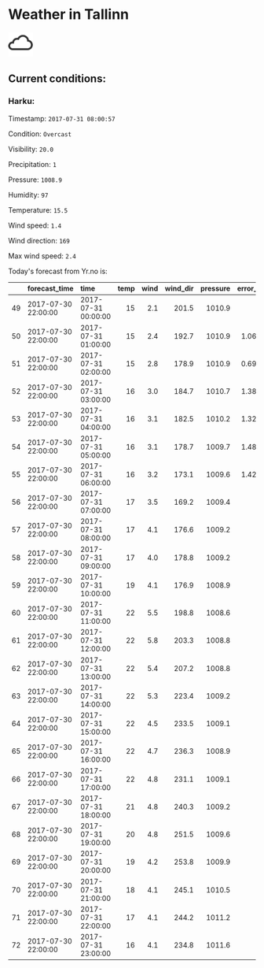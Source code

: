 # Weather in Tallinn 

<img src= 'images/cloud.png' width= '50' /> 

## Current conditions: 

### Harku: 

Timestamp: ``` 2017-07-31 08:00:57 ``` 

Condition: ``` Overcast ``` 

Visibility: ``` 20.0 ``` 

Precipitation: ``` 1 ``` 

Pressure: ``` 1008.9 ``` 

Humidity: ``` 97 ``` 

Temperature: ``` 15.5 ``` 

Wind speed: ``` 1.4 ``` 

Wind direction: ``` 169 ``` 

Max wind speed: ``` 2.4 ``` 


 Today's forecast from Yr.no is: 

|   |forecast_time       |time                | temp| wind| wind_dir| pressure| error_temp|
|:--|:-------------------|:-------------------|----:|----:|--------:|--------:|----------:|
|49 |2017-07-30 22:00:00 |2017-07-31 00:00:00 |   15|  2.1|    201.5|   1010.9|         NA|
|50 |2017-07-30 22:00:00 |2017-07-31 01:00:00 |   15|  2.4|    192.7|   1010.9|   1.066667|
|51 |2017-07-30 22:00:00 |2017-07-31 02:00:00 |   15|  2.8|    178.9|   1010.9|   0.690000|
|52 |2017-07-30 22:00:00 |2017-07-31 03:00:00 |   16|  3.0|    184.7|   1010.7|   1.386207|
|53 |2017-07-30 22:00:00 |2017-07-31 04:00:00 |   16|  3.1|    182.5|   1010.2|   1.324138|
|54 |2017-07-30 22:00:00 |2017-07-31 05:00:00 |   16|  3.1|    178.7|   1009.7|   1.482759|
|55 |2017-07-30 22:00:00 |2017-07-31 06:00:00 |   16|  3.2|    173.1|   1009.6|   1.424138|
|56 |2017-07-30 22:00:00 |2017-07-31 07:00:00 |   17|  3.5|    169.2|   1009.4|         NA|
|57 |2017-07-30 22:00:00 |2017-07-31 08:00:00 |   17|  4.1|    176.6|   1009.2|         NA|
|58 |2017-07-30 22:00:00 |2017-07-31 09:00:00 |   17|  4.0|    178.8|   1009.2|         NA|
|59 |2017-07-30 22:00:00 |2017-07-31 10:00:00 |   19|  4.1|    176.9|   1008.9|         NA|
|60 |2017-07-30 22:00:00 |2017-07-31 11:00:00 |   22|  5.5|    198.8|   1008.6|         NA|
|61 |2017-07-30 22:00:00 |2017-07-31 12:00:00 |   22|  5.8|    203.3|   1008.8|         NA|
|62 |2017-07-30 22:00:00 |2017-07-31 13:00:00 |   22|  5.4|    207.2|   1008.8|         NA|
|63 |2017-07-30 22:00:00 |2017-07-31 14:00:00 |   22|  5.3|    223.4|   1009.2|         NA|
|64 |2017-07-30 22:00:00 |2017-07-31 15:00:00 |   22|  4.5|    233.5|   1009.1|         NA|
|65 |2017-07-30 22:00:00 |2017-07-31 16:00:00 |   22|  4.7|    236.3|   1008.9|         NA|
|66 |2017-07-30 22:00:00 |2017-07-31 17:00:00 |   22|  4.8|    231.1|   1009.1|         NA|
|67 |2017-07-30 22:00:00 |2017-07-31 18:00:00 |   21|  4.8|    240.3|   1009.2|         NA|
|68 |2017-07-30 22:00:00 |2017-07-31 19:00:00 |   20|  4.8|    251.5|   1009.6|         NA|
|69 |2017-07-30 22:00:00 |2017-07-31 20:00:00 |   19|  4.2|    253.8|   1009.9|         NA|
|70 |2017-07-30 22:00:00 |2017-07-31 21:00:00 |   18|  4.1|    245.1|   1010.5|         NA|
|71 |2017-07-30 22:00:00 |2017-07-31 22:00:00 |   17|  4.1|    244.2|   1011.2|         NA|
|72 |2017-07-30 22:00:00 |2017-07-31 23:00:00 |   16|  4.1|    234.8|   1011.6|         NA|
